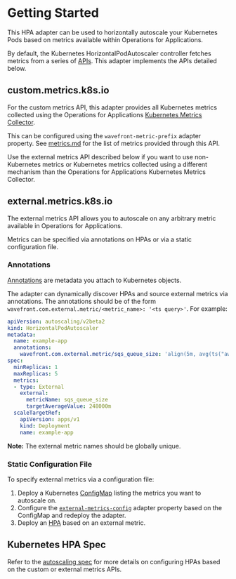 # Getting Started

This HPA adapter can be used to horizontally autoscale your Kubernetes Pods based on metrics available within Operations for Applications.

By default, the Kubernetes HorizontalPodAutoscaler controller fetches metrics from a series of [APIs](https://kubernetes.io/docs/tasks/run-application/horizontal-pod-autoscale/#support-for-metrics-apis). This adapter implements the APIs detailed below.

## custom.metrics.k8s.io
For the custom metrics API, this adapter provides all Kubernetes metrics collected using the Operations for Applications [Kubernetes Metrics Collector](https://github.com/wavefrontHQ/observability-for-kubernetes/blob/main/docs/collector/collector.md).

This can be configured using the `wavefront-metric-prefix` adapter property. See [metrics.md](/docs/metrics.md) for the list of metrics provided through this API.

Use the external metrics API described below if you want to use non-Kubernetes metrics or Kubernetes metrics collected using a different mechanism than the Operations for Applications Kubernetes Metrics Collector.

## external.metrics.k8s.io
The external metrics API allows you to autoscale on any arbitrary metric available in Operations for Applications.

Metrics can be specified via annotations on HPAs or via a static configuration file.

### Annotations
[Annotations](https://kubernetes.io/docs/concepts/overview/working-with-objects/annotations/) are metadata you attach to Kubernetes objects.

The adapter can dynamically discover HPAs and source external metrics via annotations. The annotations should be of the form `wavefront.com.external.metric/<metric_name>: '<ts query>'`. For example:

```yaml
apiVersion: autoscaling/v2beta2
kind: HorizontalPodAutoscaler
metadata:
  name: example-app
  annotations:
    wavefront.com.external.metric/sqs_queue_size: 'align(5m, avg(ts("aws.sqs.approximatenumberofmessagesvisible", QueueName="app-queue")))'
spec:
  minReplicas: 1
  maxReplicas: 5
  metrics:
  - type: External
    external:
      metricName: sqs_queue_size
      targetAverageValue: 248000m
  scaleTargetRef:
    apiVersion: apps/v1
    kind: Deployment
    name: example-app
```
**Note:** The external metric names should be globally unique.

### Static Configuration File
To specify external metrics via a configuration file:

1. Deploy a Kubernetes [ConfigMap](/deploy/manifests/04-custom-metrics-config-map.yaml) listing the metrics you want to autoscale on.
2. Configure the [`external-metrics-config`](/deploy/manifests/05-custom-metrics-apiserver-deployment.yaml#L33) adapter property based on the ConfigMap and redeploy the adapter.
3. Deploy an [HPA](/deploy/hpa-examples/hpa-external.yaml) based on an external metric.

## Kubernetes HPA Spec
Refer to the [autoscaling spec](https://pkg.go.dev/k8s.io/api/autoscaling/v2beta2#MetricSpec) for more details on configuring HPAs based on the custom or external metrics APIs.
